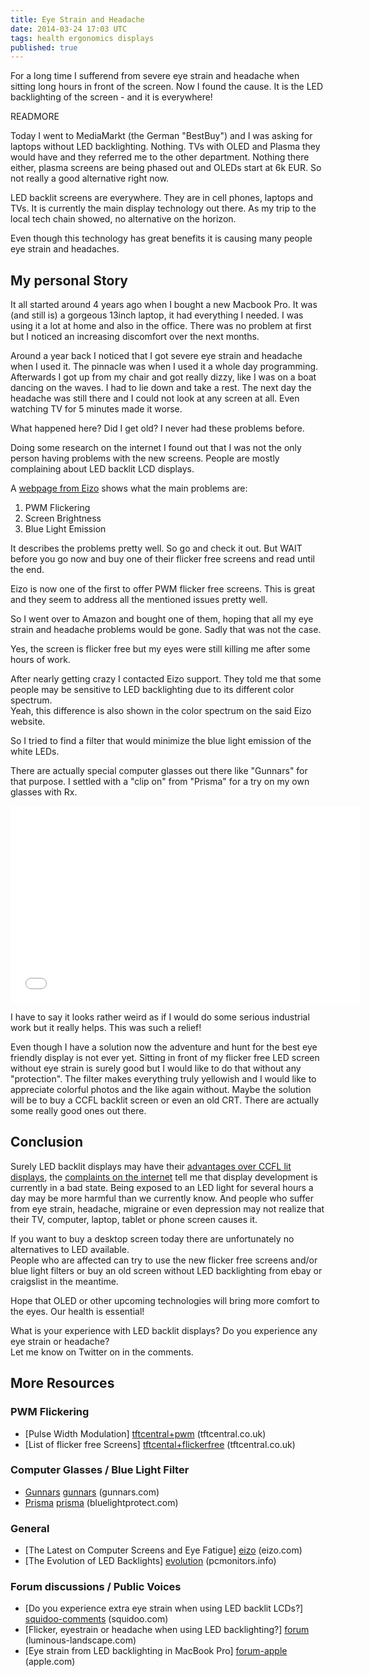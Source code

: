 ```yaml
---
title: Eye Strain and Headache
date: 2014-03-24 17:03 UTC
tags: health ergonomics displays
published: true
---
```


For a long time I sufferend from severe eye strain and headache when sitting long hours in front of the screen. Now I found the cause. It is the LED backlighting of the screen - and it is everywhere!

READMORE

Today I went to MediaMarkt (the German "BestBuy") and I was asking for laptops without LED backlighting. Nothing. TVs with OLED and Plasma they would have and they referred me to the other department. Nothing there either, plasma screens are being phased out and OLEDs start at 6k EUR. So not really a good alternative right now.

LED backlit screens are everywhere. They are in cell phones, laptops and TVs. It is currently the main display technology out there. As my trip to the local tech chain showed, no alternative on the horizon.

Even though this technology has great benefits it is causing many people eye strain and headaches.

## My personal Story

It all started around 4 years ago when I bought a new Macbook Pro. It was (and still is) a gorgeous 13inch laptop, it had everything I needed. I was using it a lot at home and also in the office. There was no problem at first but I noticed an increasing discomfort over the next months.

Around a year back I noticed that I got severe eye strain and headache when I used it. The pinnacle was when I used it a whole day programming. Afterwards I got up from my chair and got really dizzy, like I was on a boat dancing on the waves. I had to lie down and take a rest. The next day the headache was still there and I could not look at any screen at all. Even watching TV for 5 minutes made it worse.

What happened here? Did I get old? I never had these problems before.

Doing some research on the internet I found out that I was not the only person having problems with the new screens. People are mostly complaining about LED backlit LCD displays.

A [webpage from Eizo][eizo] shows what the main problems are:

  1. PWM Flickering
  1. Screen Brightness
  1. Blue Light Emission

It describes the problems pretty well. So go and check it out. But WAIT before you go now and buy one of their flicker free screens and read until the end.

Eizo is now one of the first to offer PWM flicker free screens. This is great and they seem to address all the mentioned issues pretty well.

So I went over to Amazon and bought one of them, hoping that all my eye strain and headache problems would be gone.
Sadly that was not the case.

Yes, the screen is flicker free but my eyes were still killing me after some hours of work.

After nearly getting crazy I contacted Eizo support. They told me that some people may be sensitive to LED backlighting due to its different color spectrum.  
Yeah, this difference is also shown in the color spectrum on the said Eizo website.

So I tried to find a filter that would minimize the blue light emission of the white LEDs.

There are actually special computer glasses out there like "Gunnars" for that purpose. I settled with a "clip on" from "Prisma" for a try on my own glasses with Rx.

<iframe width="560" height="315" src="//www.youtube.com/embed/Qd5N80hWZA0" frameborder="0" allowfullscreen></iframe>

I have to say it looks rather weird as if I would do some serious industrial work but it really helps. This was such a relief!

Even though I have a solution now the adventure and hunt for the best eye friendly display is not ever yet. Sitting in front of my flicker free LED screen without eye strain is surely good but I would like to do that without any "protection". The filter makes everything truly yellowish and I would like to appreciate colorful photos and the like again without.
Maybe the solution will be to buy a CCFL backlit screen or even an old CRT. There are actually some really good ones out there.

## Conclusion

Surely LED backlit displays may have their [advantages over CCFL lit displays][wikipedia+comparison], the [complaints on the internet][squidoo-comments] tell me that display development is currently in a bad state. Being exposed to an LED light for several hours a day may be more harmful than we currently know. And people who suffer from eye strain, headache, migraine or even depression may not realize that their TV, computer, laptop, tablet or phone screen causes it.

If you want to buy a desktop screen today there are unfortunately no alternatives to LED available.  
People who are affected can try to use the new flicker free screens and/or blue light filters or buy an old screen without LED backlighting from ebay or craigslist in the meantime.

Hope that OLED or other upcoming technologies will bring more comfort to the eyes. Our health is essential!

What is your experience with LED backlit displays? Do you experience any eye strain or headache?  
Let me know on Twitter on in the comments.

## More Resources

### PWM Flickering

  - [Pulse Width Modulation] [tftcentral+pwm] (tftcentral.co.uk)
  - [List of flicker free Screens] [tftcental+flickerfree] (tftcentral.co.uk)

  [tftcentral+pwm]: http://www.tftcentral.co.uk/articles/pulse_width_modulation.htm "tftcentral.com: Pulse Width Modulation"
  [tftcental+flickerfree]: http://www.tftcentral.co.uk/articles/flicker_free_database.htm "tftcentral.com: List of flicker free screens"

### Computer Glasses / Blue Light Filter

  - [Gunnars] [gunnars] (gunnars.com)
  - [Prisma] [prisma] (bluelightprotect.com)

  [gunnars]: http://www.gunnars.com/ "Gunnar Glasses"
  [prisma]: http://www.bluelightprotect.com/ "Prisma Glasses"
  [lowbluelights]: https://www.lowbluelights.com

### General

  - [The Latest on Computer Screens and Eye Fatigue] [eizo] (eizo.com)
  - [The Evolution of LED Backlights] [evolution] (pcmonitors.info)

  [eizo]: http://www.eizo.com/global/library/basics/eyestrain/
  [spectrum]: http://www.cbc.ca/natureofthings/features/light-spectrum "Article on different light spectrum"
  [evolution]: http://pcmonitors.info/articles/the-evolution-of-led-backlights "The Evolution of LED Backlights"
  [wikipedia+comparison]: http://en.wikipedia.org/wiki/LED-backlit_LCD_display#Comparison_with_CCFL_backlit_displays "Comparison with CCFL backlit displays (wikipedia.org)"

### Forum discussions / Public Voices

  - [Do you experience extra eye strain when using LED backlit LCDs?] [squidoo-comments] (squidoo.com)
  - [Flicker, eyestrain or headache when using LED backlighting?] [forum] (luminous-landscape.com)
  - [Eye strain from LED backlighting in MacBook Pro] [forum-apple] (apple.com)

  [squidoo]: http://www.squidoo.com/led-backlight-flicker
  [squidoo-comments]: http://www.squidoo.com/led-backlight-flicker/160011064

  [forum]: http://www.luminous-landscape.com/forum/index.php?topic=82256.0 "Flicker, eyestrain or headache when using a monitor with LED backlighting?"
  [forum-apple]: https://discussions.apple.com/thread/1677617 "Eye strain from LED backlighting in MacBook Pro"
